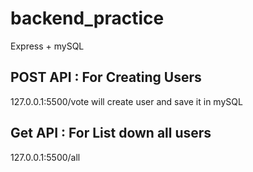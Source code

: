 # backend_practice
Express + mySQL

## POST API : For Creating Users
127.0.0.1:5500/vote will create user and save it in mySQL

## Get API : For List down all users
127.0.0.1:5500/all


